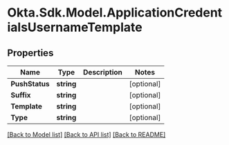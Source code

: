 # Okta.Sdk.Model.ApplicationCredentialsUsernameTemplate

## Properties

Name | Type | Description | Notes
------------ | ------------- | ------------- | -------------
**PushStatus** | **string** |  | [optional] 
**Suffix** | **string** |  | [optional] 
**Template** | **string** |  | [optional] 
**Type** | **string** |  | [optional] 

[[Back to Model list]](../README.md#documentation-for-models) [[Back to API list]](../README.md#documentation-for-api-endpoints) [[Back to README]](../README.md)

